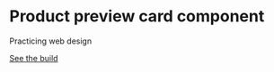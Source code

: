 # Product preview card component

Practicing web design

[See the build](https://cthulhuscode.github.io/huddle-landing-page)
